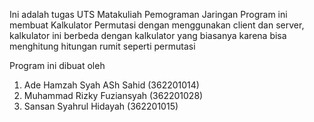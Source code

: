 Ini adalah tugas UTS Matakuliah Pemograman Jaringan
Program ini membuat Kalkulator Permutasi dengan menggunakan client dan server, kalkulator ini berbeda dengan kalkulator yang biasanya karena bisa menghitung hitungan rumit seperti permutasi

Program ini dibuat oleh 
1. Ade Hamzah Syah ASh Sahid (362201014)
2. Muhammad Rizky Fuziansyah (362201028)
3. Sansan Syahrul Hidayah (362201015)


